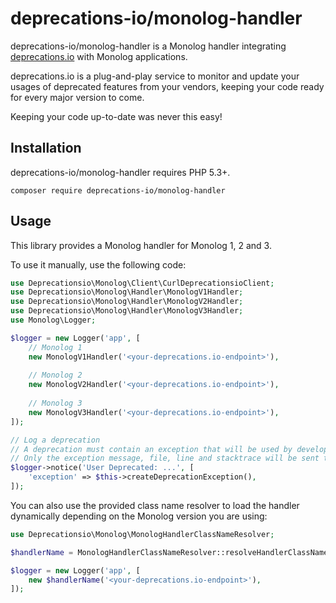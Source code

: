# deprecations-io/monolog-handler

deprecations-io/monolog-handler is a Monolog handler integrating 
[deprecations.io](https://github.com/deprecations-io/deprecations.io)
with Monolog applications.

deprecations.io is a plug-and-play service to monitor and update your usages of deprecated features from your 
vendors, keeping your code ready for every major version to come. 

Keeping your code up-to-date was never this easy!

## Installation

deprecations-io/monolog-handler requires PHP 5.3+. 

```
composer require deprecations-io/monolog-handler
```

## Usage

This library provides a Monolog handler for Monolog 1, 2 and 3. 

To use it manually, use the following code:

```php
use Deprecationsio\Monolog\Client\CurlDeprecationsioClient;
use Deprecationsio\Monolog\Handler\MonologV1Handler;
use Deprecationsio\Monolog\Handler\MonologV2Handler;
use Deprecationsio\Monolog\Handler\MonologV3Handler;
use Monolog\Logger;

$logger = new Logger('app', [
    // Monolog 1
    new MonologV1Handler('<your-deprecations.io-endpoint>'),
    
    // Monolog 2
    new MonologV2Handler('<your-deprecations.io-endpoint>'),
    
    // Monolog 3
    new MonologV3Handler('<your-deprecations.io-endpoint>'),
]);

// Log a deprecation
// A deprecation must contain an exception that will be used by developers to understand the stacktrace
// Only the exception message, file, line and stacktrace will be sent to deprecations.io
$logger->notice('User Deprecated: ...', [
    'exception' => $this->createDeprecationException(),
]);
```

You can also use the provided class name resolver to load the handler dynamically depending
on the Monolog version you are using:

```php
use Deprecationsio\Monolog\MonologHandlerClassNameResolver;

$handlerName = MonologHandlerClassNameResolver::resolveHandlerClassName();

$logger = new Logger('app', [
    new $handlerName('<your-deprecations.io-endpoint>'),
]);
```
